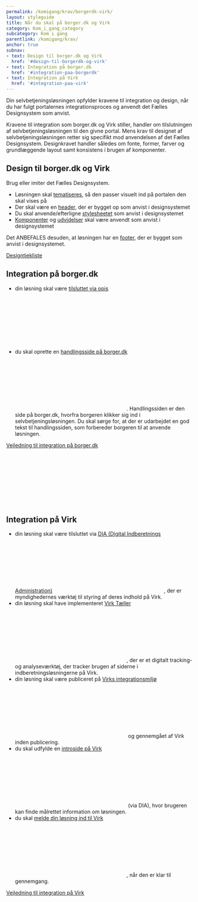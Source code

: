 ```yaml
---
permalink: /komigang/krav/borgerdk-virk/
layout: styleguide
title: Når du skal på borger.dk og Virk
category: Kom_i_gang_category
subcategory: Kom i gang
parentlink: /komigang/krav/
anchor: true
subnav:
- text: Design til borger.dk og Virk
  href: '#design-til-borgerdk-og-virk'
- text: Integration på borger.dk
  href: '#integration-paa-borgerdk'
- text: Integration på Virk
  href: '#integration-paa-virk'
---
```

<p class="font-lead">Din selvbetjeningsløsningen opfylder kravene til integration og design, når du har fulgt portalernes integrationsproces og anvendt det Fælles Designsystem som anvist.</p>
<p>Kravene til integration som borger.dk og Virk stiller, handler om tilslutningen af selvbetjeningsløsningen til den givne portal. Mens krav til designet af selvbetjeningsløsningen retter sig specifikt mod anvendelsen af det Fælles Designsystem. Designkravet handler således om fonte, former, farver og grundlæggende layout samt konsistens i brugen af komponenter.</p>
<h2 class="h4" id="design-til-borgerdk-og-virk">Design til borger.dk og Virk</h2>
<p>Brug eller imiter det Fælles Designsystem.</p>
<ul>
    <li>Løsningen skal <a href="/omdesignsystemet/visuelledesign/">tematiseres</a>, så den passer visuelt ind på portalen den skal vises på</li>
    <li>Der skal være en <a href="/komponenter/headers/">header</a>, der er bygget op som anvist i designsystemet</li>
    <li>Du skal anvende/efterligne <a href="/komigang/tiludviklere/">stylesheetet</a> som anvist i designsystemet</li>
    <li><a href="/komponenter">Komponenter</a> og <a href="udvidelser">udvidelser</a> skal være anvendt som anvist i designsystemet</li>
</ul>
<p>Det ANBEFALES desuden, at løsningen har en <a href="/komponenter/footers/">footer</a>, der er bygget som anvist i designsystemet.</p>
<p><a href="/komigang/tildesignere/designtjekliste/">Designtjekliste</a></p>
<h2 class="h4" id="integration-paa-borgerdk">Integration på borger.dk</h2>
<ul>
    <li>din løsning skal være <a href="https://www.digitaliser.dk/resource/2406098" class="icon-link">tilsluttet via opis<svg class="icon-svg" focusable="false" aria-hidden="true" tabindex="-1"><use xlink:href="#open-in-new"></use></svg></a></li>
    <li>du skal oprette en <a href="https://www.digitaliser.dk/resource/4134076" class="icon-link">handlingsside på borger.dk<svg class="icon-svg" focusable="false" aria-hidden="true" tabindex="-1"><use xlink:href="#open-in-new"></use></svg></a>. Handlingssiden er den side på borger.dk, hvorfra borgeren klikker sig ind i selvbetjeningsløsningen. Du skal sørge for, at der er udarbejdet en god tekst til handlingssiden, som forbereder borgeren til at anvende løsningen.</li>
</ul>
<p><a href="https://www.digitaliser.dk/resource/4134076" class="icon-link">Vejledning til integration på borger.dk<svg class="icon-svg" focusable="false" aria-hidden="true" tabindex="-1"><use xlink:href="#open-in-new"></use></svg></a></p>
<h2 class="h4" id="integration-paa-virk">Integration på Virk</h2>
<ul>
    <li>din løsning skal være tilsluttet via <a href="https://myndighedsnet.virk.dk/integration/vaerktoejer/dia-vaerktoejet" class="icon-link">DIA (Digital Indberetnings Administration)<svg class="icon-svg" focusable="false" aria-hidden="true" tabindex="-1"><use xlink:href="#open-in-new"></use></svg></a>, der er myndighedernes værktøj til styring af deres indhold på Virk.</li>
    <li>din løsning skal have implementeret <a href="https://myndighedsnet.virk.dk/virk-viden/virktoejer/services/virk-taeller" class="icon-link">Virk Tæller<svg class="icon-svg" focusable="false" aria-hidden="true" tabindex="-1"><use xlink:href="#open-in-new"></use></svg></a>, der er et digitalt tracking- og analyseværktøj, der tracker brugen af siderne i indberetningsløsningerne på Virk.</li>
    <li>din løsning skal være publiceret på <a href="https://myndighedsnet.virk.dk/virk-viden/integration-og-krav/proaktiv-tilrettelaeggelse/myndighedernes-forarbejde" class="icon-link">Virks integrationsmiljø<svg class="icon-svg" focusable="false" aria-hidden="true" tabindex="-1"><use xlink:href="#open-in-new"></use></svg></a> og gennemgået af Virk inden publicering.</li>
    <li>du skal udfylde en <a href="https://myndighedsnet.virk.dk/virk-viden/virktoejer/virk-introsider" class="icon-link">introside på Virk<svg class="icon-svg" focusable="false" aria-hidden="true" tabindex="-1"><use xlink:href="#open-in-new"></use></svg></a> (via DIA), hvor brugeren kan finde målrettet information om løsningen.</li>
    <li>du skal <a href="https://myndighedsnet.virk.dk/virk-viden/integration-og-krav/proaktiv-tilrettelaeggelse/myndighedernes-forarbejde" class="icon-link">melde din løsning ind til Virk<svg class="icon-svg" focusable="false" aria-hidden="true" tabindex="-1"><use xlink:href="#open-in-new"></use></svg></a>, når den er klar til gennemgang.</li>
</ul>
<p><a href="https://myndighedsnet.virk.dk/virk-viden/integration-og-krav" class="icon-link">Vejledning til integration på Virk<svg class="icon-svg" focusable="false" aria-hidden="true" tabindex="-1"><use xlink:href="#open-in-new"></use></svg></a></p>


